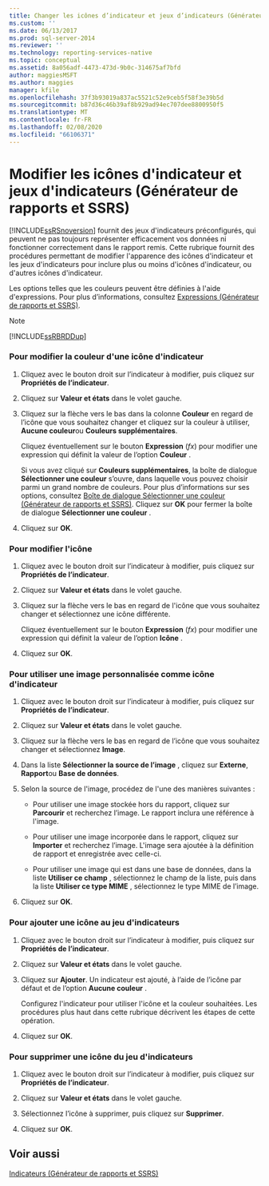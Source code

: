```yaml
---
title: Changer les icônes d’indicateur et jeux d’indicateurs (Générateur de rapports et SSRS) | Microsoft Docs
ms.custom: ''
ms.date: 06/13/2017
ms.prod: sql-server-2014
ms.reviewer: ''
ms.technology: reporting-services-native
ms.topic: conceptual
ms.assetid: 8a056adf-4473-473d-9b0c-314675af7bfd
author: maggiesMSFT
ms.author: maggies
manager: kfile
ms.openlocfilehash: 37f3b93019a837ac5521c52e9ceb5f58f3e39b5d
ms.sourcegitcommit: b87d36c46b39af8b929ad94ec707dee8800950f5
ms.translationtype: MT
ms.contentlocale: fr-FR
ms.lasthandoff: 02/08/2020
ms.locfileid: "66106371"
---
```

# <a name="change-indicator-icons-and-indicator-sets-report-builder-and-ssrs"></a>Modifier les icônes d'indicateur et jeux d'indicateurs (Générateur de rapports et SSRS)
  [!INCLUDE[ssRSnoversion](../../includes/ssrsnoversion-md.md)] fournit des jeux d'indicateurs préconfigurés, qui peuvent ne pas toujours représenter efficacement vos données ni fonctionner correctement dans le rapport remis. Cette rubrique fournit des procédures permettant de modifier l'apparence des icônes d'indicateur et les jeux d'indicateurs pour inclure plus ou moins d'icônes d'indicateur, ou d'autres icônes d'indicateur.  
  
 Les options telles que les couleurs peuvent être définies à l'aide d'expressions. Pour plus d’informations, consultez [Expressions &#40;Générateur de rapports et SSRS&#41;](expressions-report-builder-and-ssrs.md).  
  
> [!NOTE]  
>  [!INCLUDE[ssRBRDDup](../../includes/ssrbrddup-md.md)]  
  
### <a name="to-change-the-color-of-an-indicator-icon"></a>Pour modifier la couleur d'une icône d'indicateur  
  
1.  Cliquez avec le bouton droit sur l’indicateur à modifier, puis cliquez sur **Propriétés de l’indicateur**.  
  
2.  Cliquez sur **Valeur et états** dans le volet gauche.  
  
3.  Cliquez sur la flèche vers le bas dans la colonne **Couleur** en regard de l’icône que vous souhaitez changer et cliquez sur la couleur à utiliser, **Aucune couleur**ou **Couleurs supplémentaires**.  
  
     Cliquez éventuellement sur le bouton **Expression** (*fx*) pour modifier une expression qui définit la valeur de l’option **Couleur** .  
  
     Si vous avez cliqué sur **Couleurs supplémentaires**, la boîte de dialogue **Sélectionner une couleur** s’ouvre, dans laquelle vous pouvez choisir parmi un grand nombre de couleurs. Pour plus d’informations sur ses options, consultez [Boîte de dialogue Sélectionner une couleur &#40;Générateur de rapports et SSRS&#41;](../select-color-dialog-box-report-builder-and-ssrs.md). Cliquez sur **OK** pour fermer la boîte de dialogue **Sélectionner une couleur** .  
  
4.  Cliquez sur **OK**.  
  
### <a name="to-change-the-icon"></a>Pour modifier l'icône  
  
1.  Cliquez avec le bouton droit sur l’indicateur à modifier, puis cliquez sur **Propriétés de l’indicateur**.  
  
2.  Cliquez sur **Valeur et états** dans le volet gauche.  
  
3.  Cliquez sur la flèche vers le bas en regard de l'icône que vous souhaitez changer et sélectionnez une icône différente.  
  
     Cliquez éventuellement sur le bouton **Expression** (*fx*) pour modifier une expression qui définit la valeur de l’option **Icône** .  
  
4.  Cliquez sur **OK**.  
  
### <a name="to-use-a-custom-image-as-an-indicator-icon"></a>Pour utiliser une image personnalisée comme icône d'indicateur  
  
1.  Cliquez avec le bouton droit sur l’indicateur à modifier, puis cliquez sur **Propriétés de l’indicateur**.  
  
2.  Cliquez sur **Valeur et états** dans le volet gauche.  
  
3.  Cliquez sur la flèche vers le bas en regard de l’icône que vous souhaitez changer et sélectionnez **Image**.  
  
4.  Dans la liste **Sélectionner la source de l’image** , cliquez sur **Externe**, **Rapport**ou **Base de données**.  
  
5.  Selon la source de l'image, procédez de l'une des manières suivantes :  
  
    -   Pour utiliser une image stockée hors du rapport, cliquez sur **Parcourir** et recherchez l’image. Le rapport inclura une référence à l'image.  
  
    -   Pour utiliser une image incorporée dans le rapport, cliquez sur **Importer** et recherchez l’image. L'image sera ajoutée à la définition de rapport et enregistrée avec celle-ci.  
  
    -   Pour utiliser une image qui est dans une base de données, dans la liste **Utiliser ce champ** , sélectionnez le champ de la liste, puis dans la liste **Utiliser ce type MIME** , sélectionnez le type MIME de l’image.  
  
6.  Cliquez sur **OK**.  
  
### <a name="to-add-an-icon-to-the-indicator-set"></a>Pour ajouter une icône au jeu d'indicateurs  
  
1.  Cliquez avec le bouton droit sur l’indicateur à modifier, puis cliquez sur **Propriétés de l’indicateur**.  
  
2.  Cliquez sur **Valeur et états** dans le volet gauche.  
  
3.  Cliquez sur **Ajouter**. Un indicateur est ajouté, à l’aide de l’icône par défaut et de l’option **Aucune couleur** .  
  
     Configurez l'indicateur pour utiliser l'icône et la couleur souhaitées. Les procédures plus haut dans cette rubrique décrivent les étapes de cette opération.  
  
4.  Cliquez sur **OK**.  
  
### <a name="to-delete-an-icon-to-the-indicator-set"></a>Pour supprimer une icône du jeu d'indicateurs  
  
1.  Cliquez avec le bouton droit sur l’indicateur à modifier, puis cliquez sur **Propriétés de l’indicateur**.  
  
2.  Cliquez sur **Valeur et états** dans le volet gauche.  
  
3.  Sélectionnez l’icône à supprimer, puis cliquez sur **Supprimer**.  
  
4.  Cliquez sur **OK**.  
  
## <a name="see-also"></a>Voir aussi  
 [Indicateurs &#40;Générateur de rapports et SSRS&#41;](indicators-report-builder-and-ssrs.md)  
  
  
